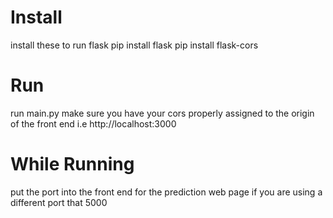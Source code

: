# Install 
install these to run flask
pip install flask
pip install flask-cors

# Run 
run main.py make sure you have your cors properly assigned to the origin of the front end i.e http://localhost:3000

# While Running
put the port into the front end for the prediction web page if you are using a different port that 5000
